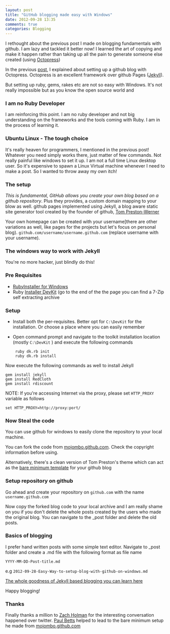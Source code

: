 ```yaml
---
layout: post
title: "GitHub blogging made easy with Windows"
date: 2012-09-28 13:35
comments: true
categories: Blogging
---
```


I rethought about the previous post I made on blogging fundamentals with github. I am lazy and tackled it better now! I learned the art of copying and make it happen rather than taking up all the pain to generate someone else created (using [Octopress](http://octopress.org/))

In the previous [post](http://sarat.in/Blogging/2012/08/23/setting-up-new-octpress-with-github-for-blogging.html), I explained about setting up a github blog with Octopress. Octopress is an excellent framework over github Pages ([Jekyll](https://github.com/mojombo/jekyll)).

But setting up ruby, gems, rakes etc are not so easy with Windows. It's not really impossible but as you know the open source world and 

### I am no Ruby Developer ###
I am reinforcing this point. I am no ruby developer and not big understanding on the frameworks and the tools coming with Ruby. I am in the process of learning it.

### Ubuntu Linux - The tough choice ###
It's really heaven for programmers, I mentioned in the previous post! Whatever you need simply works there, just matter of few commands. Not really painful like windows to set it up. I am not a full time Linux desktop user. So it's expensive to spawn a Linux Virtual machine whenever I need to make a post. So I wanted to throw away my own itch!

### The setup ###
*This is fundamental, GitHub allows you create your own blog based on a github repository*. Plus they provides, a custom domain mapping to your blow as well. github pages implemented using Jekyll, a blog aware static site generator tool created by the founder of github, [Tom Preston-Werner](http://tom.preston-werner.com/)

Your own homepage can be created with your username[there are other variations as well, like pages for the projects but let's focus on personal blog). `github.com/username/username.github.com` (replace username with your username). 

### The windows way to work with Jekyll ###
You're no more hacker, just blindly do this!

### Pre Requisites ###
 - [RubyInstaller for Windows](http://rubyinstaller.org/)
 - Ruby [Installer DevKit](http://rubyinstaller.org/) (go to the end of the the page you can find a 7-Zip self extracting archive
	
### Setup ###

 - Install both the per-requisites. Better opt for `C:\DevKit` for the installation. Or choose a place where you can easily remember

 - Open command prompt and navigate to the toolkit installation location (mostly `C:\DevKit` ) and execute the following commands

    	ruby dk.rb init
    	ruby dk.rb install

Now execute the following commands as well to install Jekyll

	gem install jekyll
	gem install RedCloth
	gem install rdiscount	

NOTE: If you're accessing Internet via the proxy, please set `HTTP_PROXY` variable as follows

`set HTTP_PROXY=http://proxy:port/`

### Now Steal the code ###

You can use github for windows to easily clone the repository to your local machine.

You can fork the code from [mojombo.github.com](https://github.com/mojombo/mojombo.github.com). Check the copyright information before using.

Alternatively, there's a clean version of Tom Preston's theme which can act as the [bare minimum template](https://github.com/xpaulbettsx/blogstrap) for your github blog


### Setup repository on github ###
Go ahead and create your repository on `github.com` with the name `username.github.com`

Now copy the forked blog code to your local archive and I am really shame on you if you don't delete the whole posts created by the users who made the original blog. You can navigate to the _post folder and delete the old posts. 

### Basics of blogging ###
I prefer hand written posts with some simple text editor. Navigate to _post folder and create a .md file with the following format as file name

`YYYY-MM-DD-Post-title.md`

e.g
`2012-09-28-Easy-Way-to-setup-blog-with-github-on-windows.md`

[The whole goodness of Jekyll based blogging you can learn here](https://github.com/mojombo/jekyll)

Happy blogging!

### Thanks ###
Finally thanks a million to [Zach Holman](https://twitter.com/holman) for the interesting conversation happened over twitter. [Paul Betts](https://twitter.com/xpaulbettsx) helped to lead to the bare minimum setup he made from [mojombo.github.com](http://mojombo.github.com)
